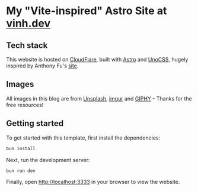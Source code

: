 # My "Vite-inspired" Astro Site at [vinh.dev](https://vinh.dev)

## Tech stack

This website is hosted on [CloudFlare](https://cloudflare.com/), built with [Astro](https://astro.build/) and [UnoCSS](https://unocss.dev/), hugely inspired by Anthony Fu's [site](https://antfu.me).

## Images

All images in this blog are from [Unsplash](https://unsplash.com/), [imgur](https://imgur.com) and [GIPHY](https://giphy.com/) - Thanks for the free resources!

## Getting started

To get started with this template, first install the dependencies:

```bash
bun install
```

Next, run the development server:

```bash
bun run dev
```

Finally, open [http://localhost:3333](http://localhost:3333) in your browser to view the website.
